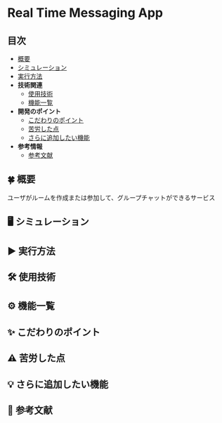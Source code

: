 # Real Time Messaging App

## 目次
- [概要](#概要)
- [シミュレーション](#シミュレーション)
- [実行方法](#実行方法)
- **技術関連**
  - [使用技術](#使用技術)
  - [機能一覧](#機能一覧)
- **開発のポイント**
  - [こだわりのポイント](#こだわりのポイント)
  - [苦労した点](#苦労した点)
  - [さらに追加したい機能](#さらに追加したい機能)
- **参考情報**
  - [参考文献](#参考文献)

  
## 🍀 概要
ユーザがルームを作成または参加して、グループチャットができるサービス

## 🖥 シミュレーション

## ▶️ 実行方法

## 🛠 使用技術

## ⚙ 機能一覧

## ✨ こだわりのポイント

## ⚠️ 苦労した点

## 💡 さらに追加したい機能

## 📄 参考文献
